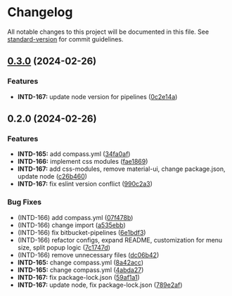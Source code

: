 # Changelog

All notable changes to this project will be documented in this file. See [standard-version](https://github.com/conventional-changelog/standard-version) for commit guidelines.

## [0.3.0](http://bitbucket.org/saasjet/sj-selects/compare/v0.2.0...v0.3.0) (2024-02-26)


### Features

* **INTD-167:** update node version for pipelines ([0c2e14a](http://bitbucket.org/saasjet/sj-selects/commits/0c2e14a9ebd2e3ff6a5bef7de413d58e50193f55))

## 0.2.0 (2024-02-26)


### Features

* **INTD-165:** add compass.yml ([34fa0af](http://bitbucket.org/saasjet/sj-selects/commits/34fa0af038b284bc3d671c818ee2be1804585046))
* **INTD-166:** implement css modules ([fae1869](http://bitbucket.org/saasjet/sj-selects/commits/fae1869098cb278344aae476cb9a4002b9928f83))
* **INTD-167:** add css-modules, remove material-ui, change package.json, update node ([c26b460](http://bitbucket.org/saasjet/sj-selects/commits/c26b460671429df3eca2f2f84e9ca3727d533041))
* **INTD-167:** fix eslint version conflict ([990c2a3](http://bitbucket.org/saasjet/sj-selects/commits/990c2a32c54aed966547657f26ae37289f8d612d))


### Bug Fixes

* (INTD-166) add compass.yml ([07f478b](http://bitbucket.org/saasjet/sj-selects/commits/07f478bf8dd7f2c0d2ca8048f8776f9795976797))
* (INTD-166) change import ([a535ebb](http://bitbucket.org/saasjet/sj-selects/commits/a535ebb062fcfb6408c2b6fc5eab4f68b6f77b53))
* (INTD-166) fix bitbucket-pipelines ([6e1bdf3](http://bitbucket.org/saasjet/sj-selects/commits/6e1bdf31f95acd70df9c98474714c2166dd40dec))
* (INTD-166) refactor configs, expand README, customization for menu size, split popup logic ([7c1747d](http://bitbucket.org/saasjet/sj-selects/commits/7c1747d546deb665de7f85c1ee096d2871aacfa1))
* (INTD-166) remove unnecessary files ([dc06b42](http://bitbucket.org/saasjet/sj-selects/commits/dc06b42072dda086a38df667033639e09d6ebd2e))
* **INTD-165:** change compass.yml ([8a42acc](http://bitbucket.org/saasjet/sj-selects/commits/8a42acc42346e0d4cc74fd514c2ed94ee0962798))
* **INTD-165:** change compass.yml ([4abda27](http://bitbucket.org/saasjet/sj-selects/commits/4abda27d73585a9cb65b27cbcec64f484fe6f5fd))
* **INTD-167:** fix package-lock.json ([59af1a1](http://bitbucket.org/saasjet/sj-selects/commits/59af1a1f667379d64db6d09d32318aa330f7d7f3))
* **INTD-167:** update node, fix package-lock.json ([789e2af](http://bitbucket.org/saasjet/sj-selects/commits/789e2af4d79f76e95f5f0f467ada19aca9327212))
